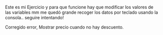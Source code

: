 Este es mi Ejercicio y para que funcione hay que modificar los valores de las variables
mm me quedó grande recoger los datos por teclado usando la consola..
seguire intentando!

Corregido error, Mostrar precio cuando no hay descuento. 

